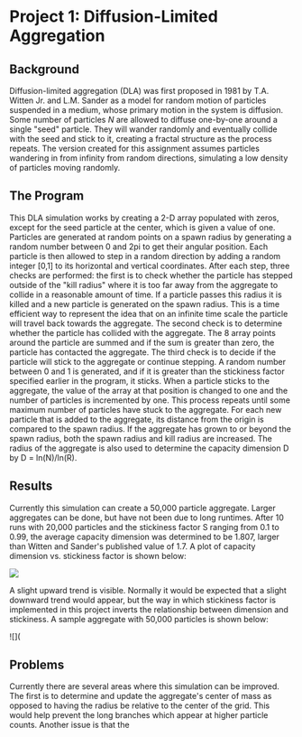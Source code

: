 # Project 1: Diffusion-Limited Aggregation

## Background
Diffusion-limited aggregation (DLA) was first proposed in 1981 by T.A. Witten Jr. and L.M. Sander as a model for random motion of particles suspended in a medium, whose primary motion in the system is diffusion. Some number of particles _N_ are allowed to diffuse one-by-one around a single "seed" particle. They will wander randomly and eventually collide with the seed and stick to it, creating a fractal structure as the process repeats. The version created for this assignment assumes particles wandering in from infinity from random directions, simulating a low density of particles moving randomly. 

## The Program
This DLA simulation works by creating a 2-D array populated with zeros, except for the seed particle at the center, which is given a value of one. Particles are generated at random points on a spawn radius by generating a random number between 0 and 2pi to get their angular position. Each particle is then allowed to step in a random direction by adding a random integer [0,1] to its horizontal and vertical coordinates. After each step, three checks are performed: the first is to check whether the particle has stepped outside of the "kill radius" where it is too far away from the aggregate to collide in a reasonable amount of time. If a particle passes this radius it is killed and a new particle is generated on the spawn radius. This is a time efficient way to represent the idea that on an infinite time scale the particle will travel back towards the aggregate. The second check is to determine whether the particle has collided with the aggregate. The 8 array points around the particle are summed and if the sum is greater than zero, the particle has contacted the aggregate. The third check is to decide if the particle will stick to the aggregate or continue stepping. A random number between 0 and 1 is generated, and if it is greater than the stickiness factor specified earlier in the program, it sticks. When a particle sticks to the aggregate, the value of the array at that position is changed to one and the number of particles is incremented by one. This process repeats until some maximum number of particles have stuck to the aggregate. For each new particle that is added to the aggregate, its distance from the origin is compared to the spawn radius. If the aggregate has grown to or beyond the spawn radius, both the spawn radius and kill radius are increased. The radius of the aggregate is also used to determine the capacity dimension D by D = ln(N)/ln(R).

## Results
Currently this simulation can create a 50,000 particle aggregate. Larger aggregates can be done, but have not been due to long runtimes. After 10 runs with 20,000 particles and the stickiness factor S ranging from 0.1 to 0.99, the average capacity dimension was determined to be 1.807, larger than Witten and Sander's published value of 1.7. A plot of capacity dimension vs. stickiness factor is shown below: 

![](https://github.com/asgrice/PHYS4130-S25/blob/main/p1-DLA/asgrice/N%3D20000/D_vs_S.png)


A slight upward trend is visible. Normally it would be expected that a slight downward trend would appear, but the way in which stickiness factor is implemented in this project inverts the relationship between dimension and stickiness. A sample aggregate with 50,000 particles is shown below: 

![](
## Problems
Currently there are several areas where this simulation can be improved. The first is to determine and update the aggregate's center of mass as opposed to having the radius be relative to the center of the grid. This would help prevent the long branches which appear at higher particle counts. Another issue is that the 
